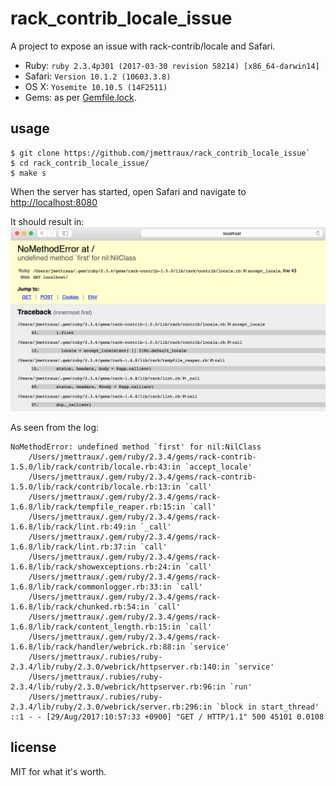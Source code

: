 
# rack_contrib_locale_issue

A project to expose an issue with rack-contrib/locale and Safari.

* Ruby: `ruby 2.3.4p301 (2017-03-30 revision 58214) [x86_64-darwin14]`
* Safari: `Version 10.1.2 (10603.3.8)`
* OS X: `Yosemite 10.10.5 (14F2511)`
* Gems: as per [Gemfile.lock](Gemfile.lock).

## usage

```
$ git clone https://github.com/jmettraux/rack_contrib_locale_issue`
$ cd rack_contrib_locale_issue/
$ make s
```

When the server has started, open Safari and navigate to [http://localhost:8080](http://localhost:8080)

It should result in:
![Safari error](safari_error.png)

As seen from the log:
```
NoMethodError: undefined method `first' for nil:NilClass
	/Users/jmettraux/.gem/ruby/2.3.4/gems/rack-contrib-1.5.0/lib/rack/contrib/locale.rb:43:in `accept_locale'
	/Users/jmettraux/.gem/ruby/2.3.4/gems/rack-contrib-1.5.0/lib/rack/contrib/locale.rb:13:in `call'
	/Users/jmettraux/.gem/ruby/2.3.4/gems/rack-1.6.8/lib/rack/tempfile_reaper.rb:15:in `call'
	/Users/jmettraux/.gem/ruby/2.3.4/gems/rack-1.6.8/lib/rack/lint.rb:49:in `_call'
	/Users/jmettraux/.gem/ruby/2.3.4/gems/rack-1.6.8/lib/rack/lint.rb:37:in `call'
	/Users/jmettraux/.gem/ruby/2.3.4/gems/rack-1.6.8/lib/rack/showexceptions.rb:24:in `call'
	/Users/jmettraux/.gem/ruby/2.3.4/gems/rack-1.6.8/lib/rack/commonlogger.rb:33:in `call'
	/Users/jmettraux/.gem/ruby/2.3.4/gems/rack-1.6.8/lib/rack/chunked.rb:54:in `call'
	/Users/jmettraux/.gem/ruby/2.3.4/gems/rack-1.6.8/lib/rack/content_length.rb:15:in `call'
	/Users/jmettraux/.gem/ruby/2.3.4/gems/rack-1.6.8/lib/rack/handler/webrick.rb:88:in `service'
	/Users/jmettraux/.rubies/ruby-2.3.4/lib/ruby/2.3.0/webrick/httpserver.rb:140:in `service'
	/Users/jmettraux/.rubies/ruby-2.3.4/lib/ruby/2.3.0/webrick/httpserver.rb:96:in `run'
	/Users/jmettraux/.rubies/ruby-2.3.4/lib/ruby/2.3.0/webrick/server.rb:296:in `block in start_thread'
::1 - - [29/Aug/2017:10:57:33 +0900] "GET / HTTP/1.1" 500 45101 0.0108
```

## license

MIT for what it's worth.

